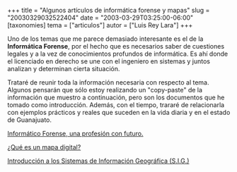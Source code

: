 +++
title = "Algunos artículos de informática forense y mapas"
slug = "20030329032522404"
date = "2003-03-29T03:25:00-06:00"
[taxonomies]
tema = ["articulos"]
autor = ["Luis Rey Lara"]
+++

Uno de los temas que me parece demasiado interesante es el de la
**Informática Forense**, por el hecho que es necesarios saber de
cuestiones legales y a la vez de conocimientos profundos de informática.
Es ahí donde el licenciado en derecho se une con el ingeniero en
sistemas y juntos analizan y determinan cierta situación.

<!-- more -->
Trataré de reunir toda la información necesaria con respecto al tema.
Algunos pensarán que sólo estoy realizando un "copy-paste" de la
información que muestro a continuación, pero son los documentos que he
tomado como introducción. Además, con el tiempo, trararé de relacionarla
con ejemplos prácticos y reales que suceden en la vida diaria y en el
estado de Guanajuato.

[Informático Forense, una profesión con
futuro.](http://luisrey.red-libre.org/article.php?story=20030329005159592)

[¿Qué es un mapa
digital?](http://luisrey.red-libre.org/article.php?story=20030329013743150)

[Introducción a los Sistemas de Información Geográfica
(S.I.G.)](http://luisrey.red-libre.org/article.php?story=20030329010256931)
